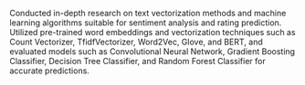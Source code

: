 Conducted in-depth research on text vectorization methods and machine learning algorithms suitable for sentiment analysis and rating prediction. Utilized pre-trained word embeddings and vectorization techniques such as Count Vectorizer, TfidfVectorizer, Word2Vec, Glove, and BERT, and evaluated models such as Convolutional Neural Network, Gradient Boosting Classifier, Decision Tree Classifier, and Random Forest Classifier for accurate predictions.

